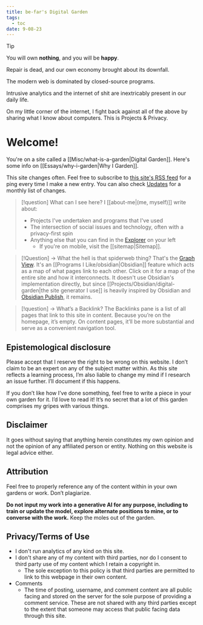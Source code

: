 ```yaml
---
title: be-far's Digital Garden
tags:
  - toc
date: 9-08-23
---
```

> [!tip] 
> You will own **nothing**, and you will be **happy**.

Repair is dead, and our own economy brought about its downfall. 

The modern web is dominated by closed-source programs. 

Intrusive analytics and the internet of shit are inextricably present in our daily life. 

On my little corner of the internet, I fight back against all of the above by sharing what I know about computers. This is Projects & Privacy. 
# Welcome!
You're on a site called a [[Misc/what-is-a-garden|Digital Garden]]. Here's some info on [[Essays/why-i-garden|Why I Garden]].

This site changes often. Feel free to subscribe to [this site's RSS feed](/index.xml) for a ping every time I make a new entry. You can also check [Updates](/Updates) for a monthly list of changes.
> [!question] What can I see here?
> I [[about-me|(me, myself)]] write about:
> - Projects I've undertaken and programs that I've used
> - The intersection of social issues and technology, often with a privacy-first spin
> - Anything else that you can find in the [Explorer](https://quartz.jzhao.xyz/features/explorer) on your left
>	- If you're on mobile, visit the [[sitemap|Sitemap]].

> [!Question] -> What the hell is that spiderweb thing?
> That's the [Graph View](https://help.obsidian.md/Plugins/Graph+view). It's an [[Programs I Like/obsidian|Obsidian]] feature which acts as a map of what pages link to each other. Click on it for a map of the entire site and how it interconnects. It doesn't use Obsidian's implementation directly, but since [[Projects/Obsidian/digital-garden|the site generator I use]] is heavily inspired by Obsidian and [Obsidian Publish]( https://obsidian.md/publish ), it remains.

> [!question] -> What’s a Backlink?
> The Backlinks pane is a list of all pages that link to this site in content. Because you’re on the homepage, it’s empty. On content pages, it’ll be more substantial and serve as a convenient navigation tool. 
## Epistemological disclosure
Please accept that I reserve the right to be wrong on this website. I don’t claim to be an expert on any of the subject matter within. As this site reflects a learning process, I’m also liable to change my mind if I research an issue further. I’ll document if this happens. 

If you don’t like how I’ve done something, feel free to write a piece in your own garden for it. I’d love to read it! It’s no secret that a lot of this garden comprises my gripes with various things. 
## Disclaimer
It goes without saying that anything herein constitutes my own opinion and not the opinion of any affiliated person or entity. Nothing on this website is legal advice either. 

## Attribution
Feel free to properly reference any of the content within in your own gardens or work. Don’t plagiarize. 

**Do not input my work into a generative AI for any purpose, including to train or update the model, explore alternate positions to mine, or to converse with the work.** Keep the moles out of the garden. 
## Privacy/Terms of Use
- I don't run analytics of any kind on this site.
- I don't share any of my content with third parties, nor do I consent to third party use of my content which I retain a copyright in.
	- The sole exception to this policy is that third parties are permitted to link to this webpage in their own content.
- Comments
	- The time of posting, username, and comment content are all public facing and stored on the server for the sole purpose of providing a comment service. These are not shared with any third parties except to the extent that someone may access that public facing data through this site.